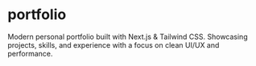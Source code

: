 # portfolio
Modern personal portfolio built with Next.js &amp; Tailwind CSS. Showcasing projects, skills, and experience with a focus on clean UI/UX and performance.
